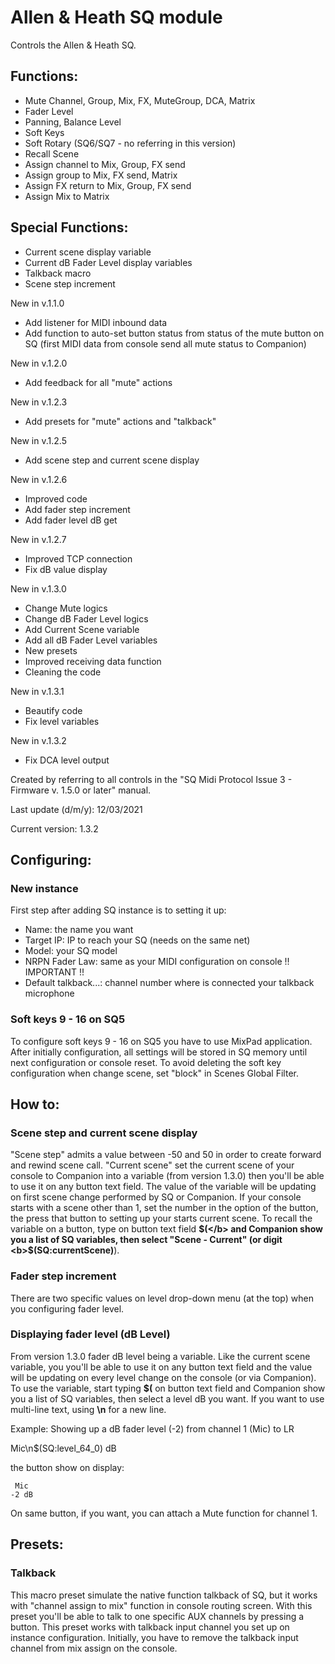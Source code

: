 # Allen & Heath SQ module

Controls the Allen & Heath SQ.

## Functions:

* Mute Channel, Group, Mix, FX, MuteGroup, DCA, Matrix
* Fader Level
* Panning, Balance Level
* Soft Keys
* Soft Rotary (SQ6/SQ7 - no referring in this version)
* Recall Scene
* Assign channel to Mix, Group, FX send
* Assign group to Mix, FX send, Matrix
* Assign FX return to Mix, Group, FX send
* Assign Mix to Matrix

## Special Functions:

* Current scene display variable
* Current dB Fader Level display variables
* Talkback macro
* Scene step increment


New in v.1.1.0
* Add listener for MIDI inbound data
* Add function to auto-set button status from status of the mute button on SQ
  (first MIDI data from console send all mute status to Companion)

New in v.1.2.0
* Add feedback for all "mute" actions

New in v.1.2.3
* Add presets for "mute" actions and "talkback"

New in v.1.2.5
* Add scene step and current scene display

New in v.1.2.6
* Improved code
* Add fader step increment
* Add fader level dB get

New in v.1.2.7
* Improved TCP connection
* Fix dB value display

New in v.1.3.0
* Change Mute logics
* Change dB Fader Level logics
* Add Current Scene variable
* Add all dB Fader Level variables
* New presets
* Improved receiving data function
* Cleaning the code

New in v.1.3.1
* Beautify code
* Fix level variables

New in v.1.3.2
* Fix DCA level output


Created by referring to all controls in the "SQ Midi Protocol Issue 3 - Firmware v. 1.5.0 or later" manual.

Last update (d/m/y): 12/03/2021

Current version: 1.3.2

## Configuring:

### New instance
First step after adding SQ instance is to setting it up:

*	Name:				the name you want
*	Target IP:			IP to reach your SQ (needs on the same net)
*	Model:				your SQ model
*	NRPN Fader Law:		same as your MIDI configuration on console !! IMPORTANT !!
*	Default talkback...:	channel number where is connected your talkback microphone

### Soft keys 9 - 16 on SQ5
To configure soft keys 9 - 16 on SQ5 you have to use MixPad application. After initially configuration, all settings
will be stored in SQ memory until next configuration or console reset. To avoid deleting the soft key configuration when change
scene, set "block" in Scenes Global Filter.

## How to:

### Scene step and current scene display
"Scene step" admits a value between -50 and 50 in order to create forward and rewind scene call.
"Current scene" set the current scene of your console to Companion into a variable (from version 1.3.0) then you'll be able to use it on any
button text field. The value of the variable will be updating on first scene change performed by SQ or Companion. If your console starts with
a scene other than 1, set the number in the option of the button, the press that button to setting up your starts current scene. To recall
the variable on a button, type on button text field <b>$(</b> and Companion show you a list of SQ variables, then select "Scene - Current"
(or digit <b>$(SQ:currentScene)</b>).

### Fader step increment
There are two specific values on level drop-down menu (at the top) when you configuring fader level.

### Displaying fader level (dB Level)
From version 1.3.0 fader dB level being a variable. Like the current scene variable, you you'll be able to use it on any button text field
and the value will be updating on every level change on the console (or via Companion). To use the variable, start typing <b>$(</b> on button
text field and Companion show you a list of SQ variables, then select a level dB you want. If you want to use multi-line text, using <b>\n</b>
for a new line.

Example: Showing up a dB fader level (-2) from channel 1 (Mic) to LR

Mic\n$(SQ:level_64_0) dB

the button show on display:

	 Mic
	-2 dB

On same button, if you want, you can attach a Mute function for channel 1.

## Presets:

### Talkback
This macro preset simulate the native function talkback of SQ, but it works with "channel assign to mix" function
in console routing screen. With this preset you'll be able to talk to one specific AUX channels by pressing a button.
This preset works with talkback input channel you set up on instance configuration. Initially, you have to remove the
talkback input channel from mix assign on the console.
